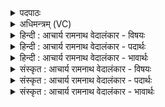 <details><summary>पदपाठः</summary>

प्र। सः। वि꣡श्वे꣢꣯भिः। अ꣣ग्नि꣡भिः꣢। अ꣣ग्निः꣢। सः। य꣡स्य꣢꣯। वा꣣जि꣡नः꣢। त꣡नये꣢꣯। तो꣣के꣢। अ꣣स्म꣢त्। आ। स꣣म्य꣢ङ्। वा꣡जैः꣢꣯। प꣡री꣢꣯वृतः। प꣡रि꣢꣯। वृ꣣तः। १५०४।
</details>

<details><summary>अधिमन्त्रम् (VC)</summary>

- विश्वे देवाः
- अग्निस्तापसः
- अनुष्टुप्
- गान्धारः
</details>

<details><summary>हिन्दी : आचार्य रामनाथ वेदालंकार - विषयः</summary>

अगले मन्त्र में पुनः वही विषय है।
</details>

<details><summary>हिन्दी : आचार्य रामनाथ वेदालंकार - पदार्थः</summary>

पदार्थान्वयभाषाः -  (अग्निः) अग्नि नाम से प्रसिद्ध जगदीश्वर (सः) वह है,(यस्य) जिसके रचे हुए (वाजिनः) बलवान् मन,बुद्धि,प्राण,आदि और सूर्य,चन्द्र आदि हैं। (सः) वह (विश्वेभिः अग्निभिः) अपनी रची हुई आग,बिजली,सूर्य आदि सब अग्नियों के कारण (प्र) प्रशंसनीय बना हुआ है। (वाजैः) बलों से (परीवृतः) घिरा हुआ वह (अस्मत्) हममें और (तोके तनये) हमारे पुत्र,पौत्र आदियों में (सम्यङ्) भली-भाँति (आ) आये ॥२॥
</details>

<details><summary>हिन्दी : आचार्य रामनाथ वेदालंकार - भावार्थः</summary>

भावार्थभाषाः -  न केवल हम,प्रत्युत हमारी भावी सन्ततियाँ भी अध्यात्ममार्ग की पथिक होवें ॥२॥
</details>

<details><summary>संस्कृत : आचार्य रामनाथ वेदालंकार - विषयः</summary>

अथ पुनः स एव विषय उच्यते।
</details>

<details><summary>संस्कृत : आचार्य रामनाथ वेदालंकार - पदार्थः</summary>

पदार्थान्वयभाषाः -  (अग्निः) अग्निनाम्ना ख्यातो जगदीश्वरः (सः) असौ वर्तते (यस्य) यद्रचिताः (वाजिनः) बलवन्तो मनोबुद्धिप्राणादयः सूर्यचन्द्रादयश्च विद्यन्ते। (सः) असौ (विश्वेभिः अग्निभिः) स्वरचितैः समस्तैः वह्निविद्युत्सूर्यादिभिः अग्निभिः कारणैः (प्र) प्रशंसनीयोऽस्ति। (वाजैः) बलैः (परीवृतः) पर्यावृतः सः (अस्मत्) अस्मासु।[‘सुपां सुलुक्०’अ० ७।१।३९ इति विभक्तेर्लुक्।] (तोके तनये) अस्माकं पुत्रपौत्रादिषु च (सम्यङ्) समीचीनं यथा स्यात् तथा (आ) आगच्छेत् ॥२॥
</details>

<details><summary>संस्कृत : आचार्य रामनाथ वेदालंकार - भावार्थः</summary>

भावार्थभाषाः -  न केवलं वयं प्रत्युतास्माकं भाविसन्ततयोऽप्यध्यात्मपथपथिका भवेयुः ॥२॥
</details>